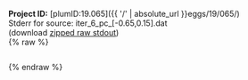**Project ID:** [plumID:19.065]({{ '/' | absolute_url }}eggs/19/065/)  
Stderr for source:  iter_6_pc_[-0.65,0.15].dat   
(download [zipped raw stdout](iter_6_pc_[-0.65,0.15].dat.plumed_master.stdout.txt.zip))  
{% raw %}
<pre>
</pre>
{% endraw %}
